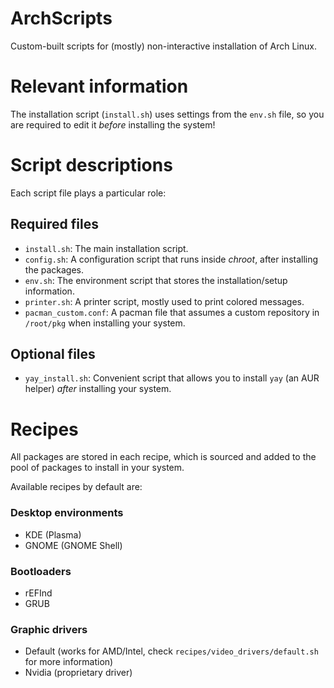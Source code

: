 # ArchScripts

Custom-built scripts for (mostly) non-interactive installation of Arch Linux.

# Relevant information

The installation script (`install.sh`) uses settings from the `env.sh` file, so you are required to edit it *before* installing the system!

# Script descriptions

Each script file plays a particular role:

## Required files

- `install.sh`: The main installation script.
- `config.sh`: A configuration script that runs inside *chroot*, after installing the packages.
- `env.sh`: The environment script that stores the installation/setup information.
- `printer.sh`: A printer script, mostly used to print colored messages.
- `pacman_custom.conf`: A pacman file that assumes a custom repository in `/root/pkg` when installing your system.

## Optional files

- `yay_install.sh`: Convenient script that allows you to install `yay` (an AUR helper) *after* installing your system.

# Recipes

All packages are stored in each recipe, which is sourced and added to the pool of packages to install in your system.

Available recipes by default are:

### Desktop environments
* KDE (Plasma)
* GNOME (GNOME Shell)

### Bootloaders
* rEFInd
* GRUB

### Graphic drivers
* Default (works for AMD/Intel, check `recipes/video_drivers/default.sh` for more information)
* Nvidia (proprietary driver)
